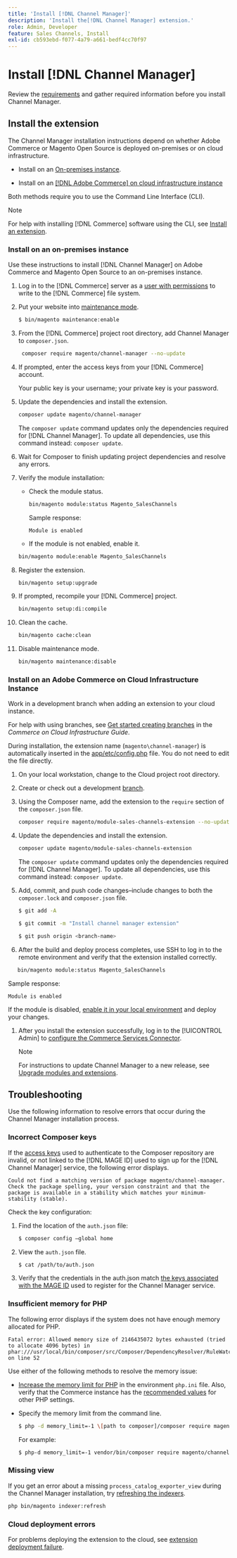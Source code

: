 ```yaml
---
title: 'Install [!DNL Channel Manager]'
description: 'Install the[!DNL Channel Manager] extension.'
role: Admin, Developer
feature: Sales Channels, Install
exl-id: cb593ebd-f077-4a79-a661-bedf4cc70f97
---
```


# Install [!DNL Channel Manager]

Review the [requirements](onboard.md#requirements) and gather required information before you install Channel Manager.

## Install the extension

The Channel Manager installation instructions depend on whether Adobe Commerce or Magento Open Source is deployed on-premises or on cloud infrastructure.

- Install on an [On-premises instance](#install-on-an-on-premises-instance).

- Install on an [[!DNL Adobe Commerce] on cloud infrastructure instance](#install-adobe-commerce-on-cloud-infrastructure)

Both methods require you to use the Command Line Interface (CLI).

>[!NOTE]
>
>For help with installing [!DNL Commerce] software using the CLI, see [Install an extension](https://experienceleague.adobe.com/docs/commerce-operations/installation-guide/tutorials/extensions.html). 

### Install on an on-premises instance

Use these instructions to install [!DNL Channel Manager] on Adobe Commerce and Magento Open Source to an on-premises instance.

1. Log in to the [!DNL Commerce] server as a [user with permissions](https://experienceleague.adobe.com/docs/commerce-operations/installation-guide/prerequisites/file-system/configure-permissions.html) to write to the [!DNL Commerce] file system.

1. Put your website into [maintenance mode](https://experienceleague.adobe.com/docs/commerce-operations/installation-guide/tutorials/maintenance-mode.html).

   ```bash
   $ bin/magento maintenance:enable
   ```

1. From the [!DNL Commerce] project root directory, add Channel Manager to `composer.json`.

   ```bash 
    composer require magento/channel-manager --no-update
   ```

1. If prompted, enter the access keys from your [!DNL Commerce] account.

   Your public key is your username; your private key is your password.

1. Update the dependencies and install the extension.

   ```bash
   composer update magento/channel-manager
   ```

   The `composer update` command updates only the dependencies required for [!DNL Channel Manager]. To update all dependencies, use this command instead: `composer update`.

1. Wait for Composer to finish updating project dependencies and resolve any errors.

1. Verify the module installation:

   - Check the module status.

     ```bash
     bin/magento module:status Magento_SalesChannels
     ```
     
     Sample response:
   
     ```
     Module is enabled
     ```

   - If the module is not enabled, enable it.

    ```bash
    bin/magento module:enable Magento_SalesChannels
    ```

1. Register the extension.
 
   ```bash
   bin/magento setup:upgrade
   ```

1. If prompted, recompile your [!DNL Commerce] project.

   ```bash
   bin/magento setup:di:compile
   ```

1. Clean the cache.

   ```bash
   bin/magento cache:clean
   ```

1. Disable maintenance mode.

   ```bash
   bin/magento maintenance:disable
   ```

### Install on an Adobe Commerce on Cloud Infrastructure Instance

Work in a development branch when adding an extension to your cloud instance.

For help with using branches, see [Get started creating branches](https://experienceleague.adobe.com/docs/commerce-cloud-service/user-guide/develop/cli-branches.html) in the _Commerce on Cloud Infrastructure Guide_.

During installation, the extension name (`magento\channel-manager`) is automatically inserted in the [app/etc/config.php](https://experienceleague.adobe.com/docs/commerce-cloud-service/user-guide/configure-store/store-settings.html) file. You do not need to edit the file directly.

1. On your local workstation, change to the Cloud project root directory.

1. Create or check out a development [branch](https://experienceleague.adobe.com/docs/commerce-cloud-service/user-guide/develop/cli-branches.html).

1. Using the Composer name, add the extension to the `require` section of the `composer.json` file.  

   ```bash  
   composer require magento/module-sales-channels-extension --no-update
   ```
  
1. Update the dependencies and install the extension.

   ```bash
   composer update magento/module-sales-channels-extension
   ```

   The `composer update` command updates only the dependencies required for [!DNL Channel Manager]. To update all dependencies, use this command instead: `composer update`.

1. Add, commit, and push code changes–include changes to both the `composer.lock` and `composer.json` file.

   ```bash
   $ git add -A
   ```

   ```bash
   $ git commit -m "Install channel manager extension" 
   ```

   ```bash
   $ git push origin <branch-name>
   ``` 
  
1. After the build and deploy process completes, use SSH to log in to the remote environment and verify that the extension installed correctly.

  ```bash
     bin/magento module:status Magento_SalesChannels
  ```

   Sample response:

   ```
   Module is enabled
   ```

   If the module is disabled, [enable it in your local environment](https://experienceleague.adobe.com/docs/commerce-cloud-service/user-guide/configure-store/extensions.html) and deploy your changes.
   

1. After you install the extension successfully, log in to the [!UICONTROL Admin] to [configure the Commerce Services Connector](connect.md).

   >[!NOTE]
   >
   >For instructions to update Channel Manager to a new release, see [Upgrade modules and extensions](https://experienceleague.adobe.com/docs/commerce-operations/upgrade-guide/modules/upgrade.html).


## Troubleshooting

Use the following information to resolve errors that occur during the Channel Manager installation process.

### Incorrect Composer keys

If the [access keys](https://experienceleague.adobe.com/docs/commerce-operations/installation-guide/prerequisites/authentication-keys.html) used to authenticate to the Composer repository are invalid, or not linked to the [!DNL MAGE ID] used to sign up for the [!DNL Channel Manager] service, the following error displays.  
  
```
Could not find a matching version of package magento/channel-manager. Check the package spelling, your version constraint and that the package is available in a stability which matches your minimum-stability (stable).
```

Check the key configuration:

1. Find the location of the `auth.json` file:

   ```bash
   $ composer config –global home
   ```

1. View the `auth.json` file.

   ```bash
   $ cat /path/to/auth.json
   ```

1. Verify that the credentials in the auth.json match [the keys associated with the MAGE ID](https://experienceleague.adobe.com/docs/commerce-operations/installation-guide/prerequisites/authentication-keys.html) used to register for the Channel Manager service.

### Insufficient memory for PHP

The following error displays if the system does not have enough memory allocated for PHP.

```
Fatal error: Allowed memory size of 2146435072 bytes exhausted (tried to allocate 4096 bytes) in phar:///usr/local/bin/composer/src/Composer/DependencyResolver/RuleWatchGraph.php on line 52
```

Use either of the following methods to resolve the memory issue:

- [Increase the memory limit for PHP](https://experienceleague.adobe.com/docs/commerce-cloud-service/user-guide/configure/app/php-settings.html) in the environment `php.ini` file. Also, verify that the Commerce instance has the [recommended values](https://experienceleague.adobe.com/docs/commerce-operations/installation-guide/prerequisites/php-settings.html) for other PHP settings.

- Specify the memory limit from the command line.

  ```bash
  $ php -d memory_limit=-1 \[path to composer]/composer require magento/payment-services.
  ```

  For example:  
  
  ```bash
  $ php-d memory_limit=-1 vendor/bin/composer require magento/channel-manager
  ```

### Missing view

If you get an error about a missing `process_catalog_exporter_view` during the Channel Manager installation, try [refreshing the indexers](https://experienceleague.adobe.com/docs/commerce-operations/configuration-guide/cli/manage-indexers.html).

```bash
php bin/magento indexer:refresh
```

### Cloud deployment errors

For problems deploying the extension to the cloud, see [extension deployment failure](https://experienceleague.adobe.com/docs/commerce-cloud-service/user-guide/develop/deploy/recover-failed-deployment.html).
